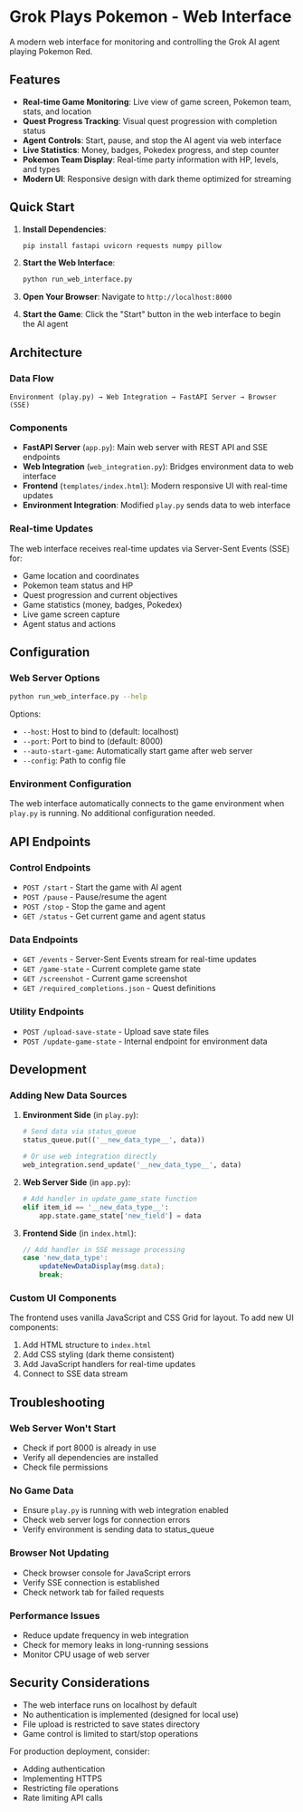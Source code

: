 # Grok Plays Pokemon - Web Interface

A modern web interface for monitoring and controlling the Grok AI agent playing Pokemon Red.

## Features

- **Real-time Game Monitoring**: Live view of game screen, Pokemon team, stats, and location
- **Quest Progress Tracking**: Visual quest progression with completion status
- **Agent Controls**: Start, pause, and stop the AI agent via web interface
- **Live Statistics**: Money, badges, Pokedex progress, and step counter
- **Pokemon Team Display**: Real-time party information with HP, levels, and types
- **Modern UI**: Responsive design with dark theme optimized for streaming

## Quick Start

1. **Install Dependencies**:
   ```bash
   pip install fastapi uvicorn requests numpy pillow
   ```

2. **Start the Web Interface**:
   ```bash
   python run_web_interface.py
   ```

3. **Open Your Browser**:
   Navigate to `http://localhost:8000`

4. **Start the Game**:
   Click the "Start" button in the web interface to begin the AI agent

## Architecture

### Data Flow
```
Environment (play.py) → Web Integration → FastAPI Server → Browser (SSE)
```

### Components

- **FastAPI Server** (`app.py`): Main web server with REST API and SSE endpoints
- **Web Integration** (`web_integration.py`): Bridges environment data to web interface
- **Frontend** (`templates/index.html`): Modern responsive UI with real-time updates
- **Environment Integration**: Modified `play.py` sends data to web interface

### Real-time Updates

The web interface receives real-time updates via Server-Sent Events (SSE) for:

- Game location and coordinates
- Pokemon team status and HP
- Quest progression and current objectives
- Game statistics (money, badges, Pokedex)
- Live game screen capture
- Agent status and actions

## Configuration

### Web Server Options

```bash
python run_web_interface.py --help
```

Options:
- `--host`: Host to bind to (default: localhost)
- `--port`: Port to bind to (default: 8000)
- `--auto-start-game`: Automatically start game after web server
- `--config`: Path to config file

### Environment Configuration

The web interface automatically connects to the game environment when `play.py` is running. No additional configuration needed.

## API Endpoints

### Control Endpoints
- `POST /start` - Start the game with AI agent
- `POST /pause` - Pause/resume the agent
- `POST /stop` - Stop the game and agent
- `GET /status` - Get current game and agent status

### Data Endpoints
- `GET /events` - Server-Sent Events stream for real-time updates
- `GET /game-state` - Current complete game state
- `GET /screenshot` - Current game screenshot
- `GET /required_completions.json` - Quest definitions

### Utility Endpoints
- `POST /upload-save-state` - Upload save state files
- `POST /update-game-state` - Internal endpoint for environment data

## Development

### Adding New Data Sources

1. **Environment Side** (in `play.py`):
   ```python
   # Send data via status_queue
   status_queue.put(('__new_data_type__', data))
   
   # Or use web integration directly
   web_integration.send_update('__new_data_type__', data)
   ```

2. **Web Server Side** (in `app.py`):
   ```python
   # Add handler in update_game_state function
   elif item_id == '__new_data_type__':
       app.state.game_state['new_field'] = data
   ```

3. **Frontend Side** (in `index.html`):
   ```javascript
   // Add handler in SSE message processing
   case 'new_data_type':
       updateNewDataDisplay(msg.data);
       break;
   ```

### Custom UI Components

The frontend uses vanilla JavaScript and CSS Grid for layout. To add new UI components:

1. Add HTML structure to `index.html`
2. Add CSS styling (dark theme consistent)
3. Add JavaScript handlers for real-time updates
4. Connect to SSE data stream

## Troubleshooting

### Web Server Won't Start
- Check if port 8000 is already in use
- Verify all dependencies are installed
- Check file permissions

### No Game Data
- Ensure `play.py` is running with web integration enabled
- Check web server logs for connection errors
- Verify environment is sending data to status_queue

### Browser Not Updating
- Check browser console for JavaScript errors
- Verify SSE connection is established
- Check network tab for failed requests

### Performance Issues
- Reduce update frequency in web integration
- Check for memory leaks in long-running sessions
- Monitor CPU usage of web server

## Security Considerations

- The web interface runs on localhost by default
- No authentication is implemented (designed for local use)
- File upload is restricted to save states directory
- Game control is limited to start/stop operations

For production deployment, consider:
- Adding authentication
- Implementing HTTPS
- Restricting file operations
- Rate limiting API calls 